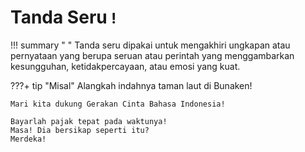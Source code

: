 # Tanda Seru <small><span class="penanda">!</span></small>

!!! summary " "
    Tanda seru dipakai untuk mengakhiri ungkapan atau pernyataan yang berupa seruan atau perintah yang menggambarkan kesungguhan, ketidakpercayaan, atau emosi yang kuat.

???+ tip "Misal"
    Alangkah indahnya taman laut di Bunaken!

    Mari kita dukung Gerakan Cinta Bahasa Indonesia!

    Bayarlah pajak tepat pada waktunya!  
    Masa! Dia bersikap seperti itu?  
    Merdeka!



